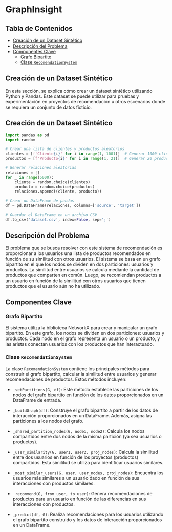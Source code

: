 # GraphInsight

## Tabla de Contenidos
- [Creación de un Dataset Sintético](#Creación-de-un-Dataset-Sintético)
- [Descripción del Problema](#descripción-del-problema)
- [Componentes Clave](#componentes-clave)
  - [Grafo Bipartito](#grafo-bipartito)
  - [Clase `RecomendationSystem`](#clase-recomendationsystem)

## Creación de un Dataset Sintético

En esta sección, se explica cómo crear un dataset sintético utilizando Python y Pandas. Este dataset se puede utilizar para pruebas y experimentación en proyectos de recomendación u otros escenarios donde se requiera un conjunto de datos ficticio.

## Creación de un Dataset Sintético

```python
import pandas as pd
import random

# Crear una lista de clientes y productos aleatorios
clientes = [f'Cliente{i}' for i in range(1, 1001)]  # Generar 1000 clientes
productos = [f'Producto{i}' for i in range(1, 21)]  # Generar 20 productos

# Generar relaciones aleatorias
relaciones = []
for _ in range(5000):
    cliente = random.choice(clientes)
    producto = random.choice(productos)
    relaciones.append((cliente, producto))

# Crear un DataFrame de pandas
df = pd.DataFrame(relaciones, columns=['source', 'target'])

# Guardar el DataFrame en un archivo CSV
df.to_csv('dataset.csv', index=False, sep=';')
```

## Descripción del Problema

El problema que se busca resolver con este sistema de recomendación es proporcionar a los usuarios una lista de productos recomendados en función de su similitud con otros usuarios. El sistema se basa en un grafo bipartito en el que los nodos se dividen en dos particiones: usuarios y productos. La similitud entre usuarios se calcula mediante la cantidad de productos que comparten en común. Luego, se recomiendan productos a un usuario en función de la similitud con otros usuarios que tienen productos que el usuario aún no ha utilizado.

## Componentes Clave

### Grafo Bipartito
El sistema utiliza la biblioteca NetworkX para crear y manipular un grafo bipartito. En este grafo, los nodos se dividen en dos particiones: usuarios y productos. Cada nodo en el grafo representa un usuario o un producto, y las aristas conectan usuarios con los productos que han interactuado.

### Clase `RecomendationSystem`
La clase `RecomendationSystem` contiene los principales métodos para construir el grafo bipartito, calcular la similitud entre usuarios y generar recomendaciones de productos. Estos métodos incluyen:

- `_setPartitions(G, df)`: Este método establece las particiones de los nodos del grafo bipartito en función de los datos proporcionados en un DataFrame de entrada.

- `_buildGraph(df)`: Construye el grafo bipartito a partir de los datos de interacción proporcionados en un DataFrame. Además, asigna las particiones a los nodos del grafo.

- `_shared_partition_nodes(G, node1, node2)`: Calcula los nodos compartidos entre dos nodos de la misma partición (ya sea usuarios o productos).

- `_user_similarity(G, user1, user2, proj_nodes)`: Calcula la similitud entre dos usuarios en función de los proyectos (productos) compartidos. Esta similitud se utiliza para identificar usuarios similares.

- `_most_similar_users(G, user, user_nodes, proj_nodes)`: Encuentra los usuarios más similares a un usuario dado en función de sus interacciones con productos similares.

- `_recommend(G, from_user, to_user)`: Genera recomendaciones de productos para un usuario en función de las diferencias en sus interacciones con productos.

- `_predict(df, G)`: Realiza recomendaciones para los usuarios utilizando el grafo bipartito construido y los datos de interacción proporcionados en un DataFrame.
